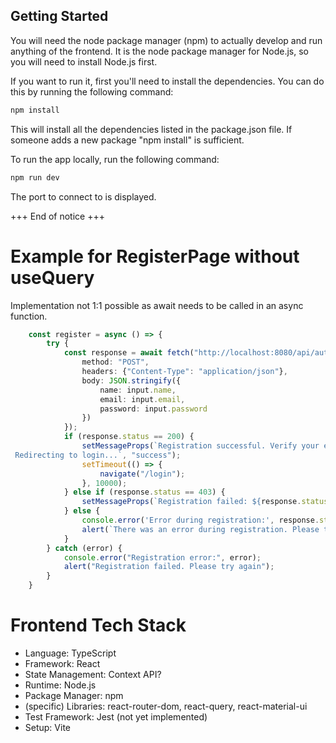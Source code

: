## Getting Started
You will need the node package manager (npm) to actually develop and run anything of the frontend.
It is the node package manager for Node.js, so you will need to install Node.js first.

If you want to run it, first you'll need to install the dependencies. You can do this by running the following command:
```bash
npm install
```
This will install all the dependencies listed in the package.json file.
If someone adds a new package "npm install" is sufficient.

To run the app locally, run the following command:
```bash
npm run dev
```
The port to connect to is displayed. 

+++ End of notice +++


# Example for RegisterPage without useQuery
Implementation not 1:1 possible as await needs to be called in an async function.
```typescript
    const register = async () => {
        try {
            const response = await fetch("http://localhost:8080/api/auth/register", {
                method: "POST",
                headers: {"Content-Type": "application/json"},
                body: JSON.stringify({
                    name: input.name,
                    email: input.email,
                    password: input.password
                })
            });
            if (response.status == 200) {
                setMessageProps(`Registration successful. Verify your email to authenticate and login afterward. 
 Redirecting to login...`, "success");
                setTimeout(() => {
                    navigate("/login");
                }, 10000);
            } else if (response.status == 403) {
                setMessageProps(`Registration failed: ${response.status}. Please check your inputs. Maybe the email is already in use.`, "error");
            } else {
                console.error('Error during registration:', response.status);
                alert(`There was an error during registration. Please try again later. Err: ${err}`);
            }
        } catch (error) {
            console.error("Registration error:", error);
            alert("Registration failed. Please try again");
        }
    }
```

# Frontend Tech Stack
- Language: TypeScript
- Framework: React
- State Management: Context API?
- Runtime: Node.js
- Package Manager: npm
- (specific) Libraries: react-router-dom, react-query, react-material-ui
- Test Framework: Jest (not yet implemented)
- Setup: Vite